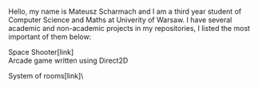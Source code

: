 Hello, my name is Mateusz Scharmach and I am a third year student of Computer Science and Maths at Univerity of Warsaw. I have several academic and non-academic projects in my repositories, I listed the most important of them below:

Space Shooter[link]\
Arcade game written using Direct2D

System of rooms[link]\



<!--
**Scharmi/Scharmi** is a ✨ _special_ ✨ repository because its `README.md` (this file) appears on your GitHub profile.

Here are some ideas to get you started:

- 🔭 I’m currently working on ...
- 🌱 I’m currently learning ...
- 👯 I’m looking to collaborate on ...
- 🤔 I’m looking for help with ...
- 💬 Ask me about ...
- 📫 How to reach me: ...
- 😄 Pronouns: ...
- ⚡ Fun fact: ...
-->
